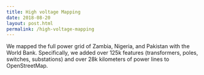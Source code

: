 ```yaml
---
title: High voltage Mapping
date: 2018-08-20
layout: post.html
permalink: /high-voltage-mapping
---
```


We mapped the full power grid of Zambia, Nigeria, and Pakistan with the World Bank. Specifically, we added over 125k features (transformers, poles, switches, substations) and over 28k kilometers of power lines to OpenStreetMap. 
